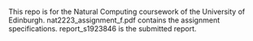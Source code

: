 This repo is for the Natural Computing coursework of the University of Edinburgh.
nat2223_assignment_f.pdf contains the assignment specifications.
report_s1923846 is the submitted report.
